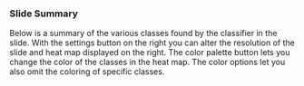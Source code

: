 
### Slide Summary

Below is a summary of the various classes found by the classifier in the slide. With the settings button on the right you can alter the resolution of the slide and heat map displayed on the right. The color palette button lets you change the color of the classes in the heat map. The color options let you also omit the coloring of specific classes.
